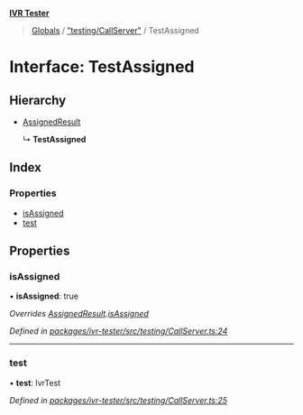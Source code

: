 **[IVR Tester](../README.md)**

> [Globals](../README.md) / ["testing/CallServer"](../modules/_testing_callserver_.md) / TestAssigned

# Interface: TestAssigned

## Hierarchy

* [AssignedResult](_testing_callserver_.assignedresult.md)

  ↳ **TestAssigned**

## Index

### Properties

* [isAssigned](_testing_callserver_.testassigned.md#isassigned)
* [test](_testing_callserver_.testassigned.md#test)

## Properties

### isAssigned

•  **isAssigned**: true

*Overrides [AssignedResult](_testing_callserver_.assignedresult.md).[isAssigned](_testing_callserver_.assignedresult.md#isassigned)*

*Defined in [packages/ivr-tester/src/testing/CallServer.ts:24](https://github.com/SketchingDev/ivr-tester/blob/44e6705/packages/ivr-tester/src/testing/CallServer.ts#L24)*

___

### test

•  **test**: IvrTest

*Defined in [packages/ivr-tester/src/testing/CallServer.ts:25](https://github.com/SketchingDev/ivr-tester/blob/44e6705/packages/ivr-tester/src/testing/CallServer.ts#L25)*
